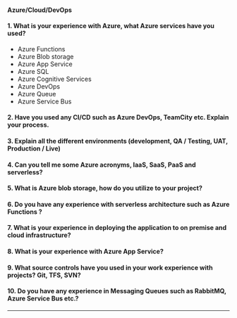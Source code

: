 
#### Azure/Cloud/DevOps
#### 1. What is your experience with Azure, what Azure services have you used?
  - Azure Functions
  - Azure Blob storage
  - Azure App Service
  - Azure SQL
  - Azure Cognitive Services
  - Azure DevOps
  - Azure Queue
  - Azure Service Bus
#### 2. Have you used any CI/CD such as Azure DevOps, TeamCity etc. Explain your process.
#### 3. Explain all the different environments (development, QA / Testing, UAT, Production / Live)
#### 4. Can you tell me some Azure acronyms, IaaS, SaaS, PaaS and serverless?
#### 5. What is Azure blob storage, how do you utilize to your project?
#### 6. Do you have any experience with serverless architecture such as Azure Functions ?
#### 7. What is your experience in deploying the application to on premise and cloud infrastructure?
#### 8. What is your experience with Azure App Service?
#### 9. What source controls have you used in your work experience with projects? Git, TFS, SVN?
#### 10. Do you have any experience in Messaging Queues such as RabbitMQ, Azure Service Bus etc.?
<hr>
